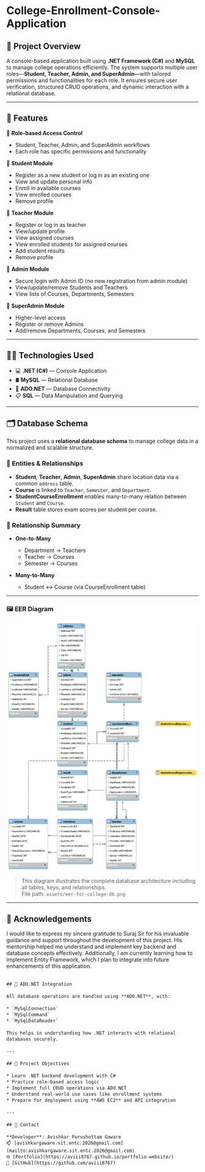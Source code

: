 # College-Enrollment-Console-Application

## 📌 Project Overview
A console-based application built using **.NET Framework (C#)** and **MySQL** to manage college operations efficiently. The system supports multiple user roles—**Student, Teacher, Admin, and SuperAdmin**—with tailored permissions and functionalities for each role. It ensures secure user verification, structured CRUD operations, and dynamic interaction with a relational database.

---

## 🚀 Features

🔹 **Role-based Access Control**  
- Student, Teacher, Admin, and SuperAdmin workflows  
- Each role has specific permissions and functionality

🔹 **Student Module**  
- Register as a new student or log in as an existing one  
- View and update personal info  
- Enroll in available courses  
- View enrolled courses  
- Remove profile  

🔹 **Teacher Module**  
- Register or log in as teacher  
- View/update profile  
- View assigned courses  
- View enrolled students for assigned courses  
- Add student results  
- Remove profile
  
🔹 **Admin Module**  
- Secure login with Admin ID (no new registration from admin module)  
- View/update/remove Students and Teachers  
- View lists of Courses, Departments, Semesters  

🔹 **SuperAdmin Module**  
- Higher-level access  
- Register or remove Admins  
- Add/remove Departments, Courses, and Semesters  

---

## 🧑‍💻 Technologies Used

- 💻 **.NET (C#)** — Console Application  
- 🛢️ **MySQL** — Relational Database  
- 🔌 **ADO.NET** — Database Connectivity  
- 📋 **SQL** — Data Manipulation and Querying  
---

## 🗂️ Database Schema

This project uses a **relational database schema** to manage college data in a normalized and scalable structure.

### 📌 Entities & Relationships

- **Student**, **Teacher**, **Admin**, **SuperAdmin** share location data via a common `address` table.
- **Course** is linked to `Teacher`, `Semester`, and `Department`.
- **StudentCourseEnrollment** enables many-to-many relation between `Student` and `Course`.
- **Result** table stores exam scores per student per course.

### 🔄 Relationship Summary

- **One-to-Many**
  - Department → Teachers  
  - Teacher → Courses  
  - Semester → Courses  

- **Many-to-Many**
  - Student ↔ Course (via CourseEnrollment table)

---

### 🖼️ EER Diagram

![EER Diagram](assets/eer-for-college-db.png)

> This diagram illustrates the complete database architecture including all tables, keys, and relationships.  
> File path: `assets/eer-for-college-db.png`

---

## 🙌 Acknowledgements

I would like to express my sincere gratitude to Suraj Sir for his invaluable guidance and support throughout the development of this project. His mentorship helped me understand and implement key backend and database concepts effectively.
Additionally, I am currently learning how to implement Entity Framework, which I plan to integrate into future enhancements of this application.
```

## 🔌 ADO.NET Integration

All database operations are handled using **ADO.NET**, with:

* `MySqlConnection`
* `MySqlCommand`
* `MySqlDataReader`

This helps in understanding how .NET interacts with relational databases securely.

---

## 🎯 Project Objectives

* Learn .NET backend development with C#
* Practice role-based access logic
* Implement full CRUD operations via ADO.NET
* Understand real-world use cases like enrollment systems
* Prepare for deployment using **AWS EC2** and API integration

---

## 📧 Contact

**Developer**: Avishkar Purushottam Gaware
📫 [avishkargaware.sit.entc.2026@gmail.com](mailto:avishkargaware.sit.entc.2026@gmail.com)
🌐 [Portfolio](https://aviii8767.github.io/portfolio-website/)
🔗 [GitHub](https://github.com/aviii8767)
